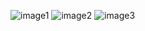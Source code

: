 
![image1](https://github.com/user-attachments/assets/d584e757-5f4a-4f6e-a149-5676a758fb92)
![image2](https://github.com/user-attachments/assets/09ad6da2-c818-425f-9bc8-23198a92f1b8)
![image3](https://github.com/user-attachments/assets/6d5681d2-a076-4ab2-8a68-b22c891cf0a4)
